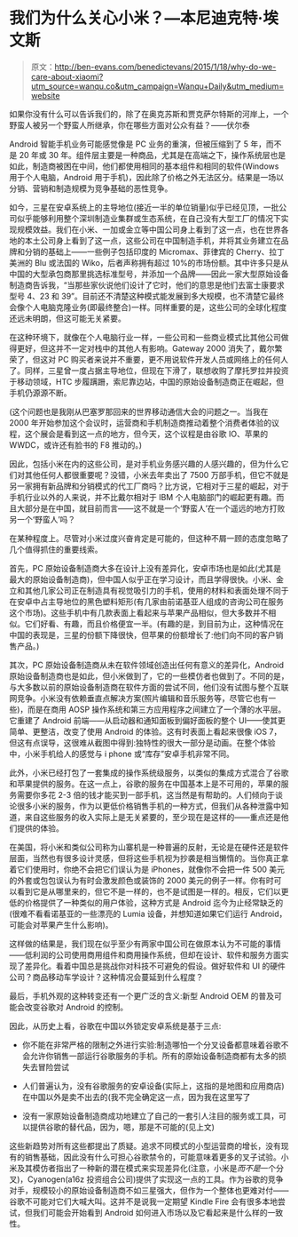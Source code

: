 # 我们为什么关心小米？—本尼迪克特·埃文斯

> 原文：<http://ben-evans.com/benedictevans/2015/1/18/why-do-we-care-about-xiaomi?utm_source=wanqu.co&utm_campaign=Wanqu+Daily&utm_medium=website>

如果你没有什么可以告诉我们的，除了在奥克苏斯和贾克萨尔特斯的河岸上，一个野蛮人被另一个野蛮人所继承，你在哪些方面对公众有益？——伏尔泰

Android 智能手机业务可能感觉像是 PC 业务的重演，但被压缩到了 5 年，而不是 20 年或 30 年。组件层主要是一种商品，尤其是在高端之下，操作系统层也是如此，制造商被困在中间，他们都使用相同的基本组件和相同的软件(Windows 用于个人电脑，Android 用于手机)，因此除了价格之外无法区分。结果是一场以分销、营销和制造规模为竞争基础的恶性竞争。

如今，三星在安卓系统上的主导地位(接近一半的单位销量)似乎已经见顶，一批公司似乎能够利用整个深圳制造业集群或生态系统，在自己没有大型工厂的情况下实现规模效益。我们在小米、一加或金立等中国公司身上看到了这一点，也在世界各地的本土公司身上看到了这一点，这些公司在中国制造手机，并将其业务建立在品牌和分销的基础上——一些例子包括印度的 Micromax、菲律宾的 Cherry、拉丁美洲的 Blu 或法国的 Wiko，后者声称拥有超过 10%的市场份额。其中许多只是从中国的大型承包商那里挑选标准型号，并添加一个品牌——因此一家大型原始设备制造商告诉我，“当那些家伙说他们设计了它时，他们的意思是他们去富士康要求型号 4、23 和 39”。目前还不清楚这种模式能发展到多大规模，也不清楚它最终会像个人电脑克隆业务(即最终整合)一样。同样重要的是，这些公司的全球化程度还远未明朗，但这可能无关紧要。

在这种环境下，就像在个人电脑行业一样，一些公司和一些商业模式比其他公司做得更好，但这并不一定对栈中的其他人有影响。Gateway 2000 消失了，戴尔繁荣了，但这对 PC 购买者来说并不重要，更不用说软件开发人员或网络上的任何人了。同样，三星曾一度占据主导地位，但现在下滑了，联想收购了摩托罗拉并投资于移动领域，HTC 步履蹒跚，索尼靠边站，中国的原始设备制造商正在崛起，但手机仍源源不断。

(这个问题也是我刚从巴塞罗那回来的世界移动通信大会的问题之一。当我在 2000 年开始参加这个会议时，运营商和手机制造商推动着整个消费者体验的议程，这个展会是看到这一点的地方，但今天，这个议程是由谷歌 IO、苹果的 WWDC，或许还有脸书的 F8 推动的。)

因此，包括小米在内的这些公司，是对手机业务感兴趣的人感兴趣的，但为什么它们对其他任何人都很重要呢？没错，小米去年卖出了 7500 万部手机，但它不就是另一家拥有新品牌和分销模式的代工厂商吗？比方说，它相对于三星的崛起，对于手机行业以外的人来说，并不比戴尔相对于 IBM 个人电脑部门的崛起更有趣。而且大部分是在中国，就目前而言——这不就是一个‘野蛮人’在一个遥远的地方打败另一个‘野蛮人’吗？

在某种程度上。尽管对小米过度兴奋肯定是可能的，但这种不屑一顾的态度忽略了几个值得抓住的重要线索。

首先，PC 原始设备制造商大多在设计上没有差异化，安卓市场也是如此(尤其是最大的原始设备制造商)，但中国人似乎正在学习设计，而且学得很快。小米、金立和其他几家公司正在制造具有视觉吸引力的手机，使用的材料和表面处理不同于在安卓中占主导地位的黑色塑料矩形(有几家由前诺基亚人组成的咨询公司在服务这个市场)。这些手机中有几款表面上看起来与苹果产品相似，但大多数并不相似。它们好看、有趣，而且价格便宜一半。(有趣的是，到目前为止，这种情况在中国的表现是，三星的份额下降很快，但苹果的份额增长了:他们向不同的客户销售产品。)

其次，PC 原始设备制造商从未在软件领域创造出任何有意义的差异化，Android 原始设备制造商也是如此，但小米做到了，它的一些模仿者也做到了。不同的是，与大多数以前的原始设备制造商在软件方面的尝试不同，他们没有试图与整个互联网竞争。小米没有依赖垂直点解决方案(照片编辑和音乐服务等，尽管它也有一些)，而是在商用 AOSP 操作系统和第三方应用程序之间建立了一个薄的水平层。它重建了 Android 前端——从启动器和通知面板到偏好面板的整个 UI——使其更简单、更整洁，改变了使用 Android 的体验。这有时表面上看起来很像 iOS 7，但这有点误导，这很难从截图中得到:独特性的很大一部分是动画。在整个体验中，小米手机给人的感觉与 i phone 或“库存”安卓手机非常不同。

此外，小米已经打包了一套集成的操作系统级服务，以类似的集成方式混合了谷歌和苹果提供的服务。在这一点上，谷歌的服务在中国基本上是不可用的，苹果的服务需要你多花 2-3 倍的钱才能买到一部手机，这当然是有帮助的。人们倾向于谈论很多小米的服务，作为以更低价格销售手机的一种方式，但我们从各种泄露中知道，来自这些服务的收入实际上是无关紧要的，至少现在是这样的——重点还是他们提供的体验。

在美国，将小米和类似公司称为山寨机是一种普遍的反射，无论是在硬件还是软件层面，当然也有很多设计灵感，但将这些手机视为抄袭是相当懒惰的。当你真正拿着它们使用时，你绝不会把它们误认为是 iPhones，就像你不会把一件 500 美元的外套或包包误认为有时会激发颜色或装饰的 2000 美元的例子一样。你有时可以看到它是从哪里来的，但它不是一样的，也不是试图是一样的。相反，它们以更低的价格提供了一种类似的用户体验，这种方式是 Android 迄今为止经常缺乏的(很难不看看诺基亚的一些漂亮的 Lumia 设备，并想知道如果它们运行 Android，可能会对苹果产生什么影响)。

这样做的结果是，我们现在似乎至少有两家中国公司在做原本认为不可能的事情——低利润的公司使用商用组件和商用操作系统，但却在设计、软件和服务方面实现了差异化。看着中国总是挑战你对科技不可避免的假设。做好软件和 UI 的硬件公司？商品移动车学设计？这种情况会蔓延到什么程度？

最后，手机外观的这种转变还有一个更广泛的含义:新型 Android OEM 的普及可能会改变谷歌对 Android 的控制。

因此，从历史上看，谷歌在中国以外锁定安卓系统是基于三点:

*   你不能在非常严格的限制之外进行实验:制造哪怕一个分叉设备都意味着谷歌不会允许你销售一部运行谷歌服务的手机。所有的原始设备制造商都有太多的损失去冒险尝试

*   人们普遍认为，没有谷歌服务的安卓设备(实际上，这指的是地图和应用商店)在中国以外是卖不出去的(我不完全确定这一点，因为我在这里写了

*   没有一家原始设备制造商成功地建立了自己的一套引人注目的服务或工具，可以提供谷歌的替代品，因为，嗯，那是不可能的(见上文)

这些新趋势对所有这些都提出了质疑。追求不同模式的小型运营商的增长，没有现有的销售基础，因此没有什么可担心谷歌禁令的，可能意味着更多的叉子试验。小米及其模仿者指出了一种新的潜在模式来实现差异化(注意，小米是*而不是*一个分叉)，Cyanogen(a16z 投资组合公司)提供了实现这一点的工具。作为谷歌的竞争对手，规模较小的原始设备制造商不如三星强大，但作为一个整体也更难对付——谷歌不可能对它们大喊大叫。这并不是说我一定期望 Kindle Fire 会有很多本地尝试，但我们可能会开始看到 Android 如何进入市场以及它看起来是什么样的一致性。